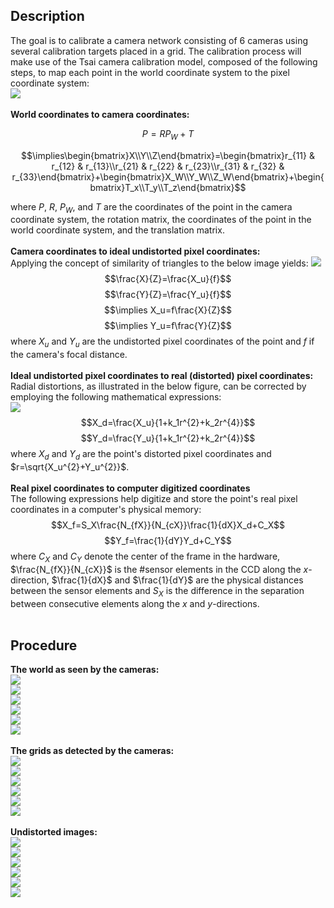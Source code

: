 ## Description
The goal is to calibrate a camera network consisting of 6 cameras using several calibration targets placed in a grid. The calibration process will make use of the Tsai camera calibration model, composed of the following steps, to map each point in the world coordinate system to the pixel coordinate system: <br />
![](https://github.com/rprasan/Computer-Vision/blob/main/4.%20Camera%20Calibration/Results/CV7.PNG) <br /><br />
**World coordinates to camera coordinates:** <br />
```math
P=RP_W+T
```
```math
\implies\begin{bmatrix}X\\Y\\Z\end{bmatrix}=\begin{bmatrix}r_{11} & r_{12} & r_{13}\\r_{21} & r_{22} & r_{23}\\r_{31} & r_{32} & r_{33}\end{bmatrix}+\begin{bmatrix}X_W\\Y_W\\Z_W\end{bmatrix}+\begin{bmatrix}T_x\\T_y\\T_z\end{bmatrix}
```
where $P$, $R$, $P_W$, and $T$ are the coordinates of the point in the camera coordinate system, the rotation matrix, the coordinates of the point in the world coordinate system, and the translation matrix. <br /><br />
**Camera coordinates to ideal undistorted pixel coordinates:** <br />
Applying the concept of similarity of triangles to the below image yields:
![](https://github.com/rprasan/Computer-Vision/blob/main/4.%20Camera%20Calibration/Results/CV8.PNG) <br />
$$\frac{X}{Z}=\frac{X_u}{f}$$
$$\frac{Y}{Z}=\frac{Y_u}{f}$$
$$\implies X_u=f\frac{X}{Z}$$
$$\implies Y_u=f\frac{Y}{Z}$$
where $X_u$ and $Y_u$ are the undistorted pixel coordinates of the point and $f$ if the camera's focal distance. <br /><br />
**Ideal undistorted pixel coordinates to real (distorted) pixel coordinates:** <br />
Radial distortions, as illustrated in the below figure, can be corrected by employing the following mathematical expressions: <br />
![](https://github.com/rprasan/Computer-Vision/blob/main/4.%20Camera%20Calibration/Results/CV9.PNG) <br />
$$X_d=\frac{X_u}{1+k_1r^{2}+k_2r^{4}}$$
$$Y_d=\frac{Y_u}{1+k_1r^{2}+k_2r^{4}}$$
where $X_d$ and $Y_d$ are the point's distorted pixel coordinates and $r=\sqrt{X_u^{2}+Y_u^{2}}$. <br /><br />
**Real pixel coordinates to computer digitized coordinates** <br />
The following expressions help digitize and store the point's real pixel coordinates in a computer's physical memory: <br />
$$X_f=S_X\frac{N_{fX}}{N_{cX}}\frac{1}{dX}X_d+C_X$$
$$Y_f=\frac{1}{dY}Y_d+C_Y$$
where $C_X$ and $C_Y$ denote the center of the frame in the hardware, $\frac{N_{fX}}{N_{cX}}$ is the #sensor elements in the CCD along the *x*-direction, $\frac{1}{dX}$ and $\frac{1}{dY}$ are the physical distances between the sensor elements and $S_X$ is the difference in the separation between consecutive elements along the *x* and *y*-directions. <br /><br />
## Procedure
**The world as seen by the cameras:** <br />
![](https://github.com/rprasan/Computer-Vision/blob/main/4.%20Camera%20Calibration/Results/Cam0_World.png) <br />
![](https://github.com/rprasan/Computer-Vision/blob/main/4.%20Camera%20Calibration/Results/Cam1_World.png) <br />
![](https://github.com/rprasan/Computer-Vision/blob/main/4.%20Camera%20Calibration/Results/Cam2_World.png) <br />
![](https://github.com/rprasan/Computer-Vision/blob/main/4.%20Camera%20Calibration/Results/Cam3_World.png) <br />
![](https://github.com/rprasan/Computer-Vision/blob/main/4.%20Camera%20Calibration/Results/Cam4_World.png) <br />
![](https://github.com/rprasan/Computer-Vision/blob/main/4.%20Camera%20Calibration/Results/Cam5_World.png) <br /><br />
**The grids as detected by the cameras:** <br />
![](https://github.com/rprasan/Computer-Vision/blob/main/4.%20Camera%20Calibration/Results/1_GridCam0.PNG) <br />
![](https://github.com/rprasan/Computer-Vision/blob/main/4.%20Camera%20Calibration/Results/1_GridCam1.PNG) <br />
![](https://github.com/rprasan/Computer-Vision/blob/main/4.%20Camera%20Calibration/Results/1_GridCam2.PNG) <br />
![](https://github.com/rprasan/Computer-Vision/blob/main/4.%20Camera%20Calibration/Results/1_GridCam3.PNG) <br />
![](https://github.com/rprasan/Computer-Vision/blob/main/4.%20Camera%20Calibration/Results/1_GridCam4.PNG) <br />
![](https://github.com/rprasan/Computer-Vision/blob/main/4.%20Camera%20Calibration/Results/1_GridCam5.PNG) <br /><br />
**Undistorted images:** <br />
![](https://github.com/rprasan/Computer-Vision/blob/main/4.%20Camera%20Calibration/Results/1_GridCam0.PNG) <br />
![](https://github.com/rprasan/Computer-Vision/blob/main/4.%20Camera%20Calibration/Results/1_GridCam1.PNG) <br />
![](https://github.com/rprasan/Computer-Vision/blob/main/4.%20Camera%20Calibration/Results/1_GridCam2.PNG) <br />
![](https://github.com/rprasan/Computer-Vision/blob/main/4.%20Camera%20Calibration/Results/1_GridCam3.PNG) <br />
![](https://github.com/rprasan/Computer-Vision/blob/main/4.%20Camera%20Calibration/Results/1_GridCam4.PNG) <br />
![](https://github.com/rprasan/Computer-Vision/blob/main/4.%20Camera%20Calibration/Results/1_GridCam5.PNG) <br />
